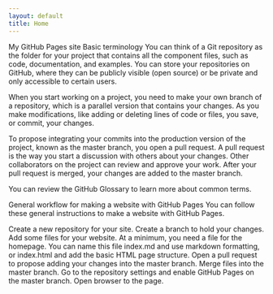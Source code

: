```yaml
---
layout: default
title: Home
---
```


My GitHub Pages site
Basic terminology
You can think of a Git repository as the folder for your project that contains all the component files, such as code, documentation, and examples. You can store your repositories on GitHub, where they can be publicly visible (open source) or be private and only accessible to certain users.

When you start working on a project, you need to make your own branch of a repository, which is a parallel version that contains your changes. As you make modifications, like adding or deleting lines of code or files, you save, or commit, your changes.

To propose integrating your commits into the production version of the project, known as the master branch, you open a pull request. A pull request is the way you start a discussion with others about your changes. Other collaborators on the project can review and approve your work. After your pull request is merged, your changes are added to the master branch.

You can review the GitHub Glossary to learn more about common terms.

General workflow for making a website with GitHub Pages
You can follow these general instructions to make a website with GitHub Pages.

Create a new repository for your site.
Create a branch to hold your changes.
Add some files for your website. At a minimum, you need a file for the homepage. You can name this file index.md and use markdown formatting, or index.html and add the basic HTML page structure.
Open a pull request to propose adding your changes into the master branch.
Merge files into the master branch.
Go to the repository settings and enable GitHub Pages on the master branch.
Open browser to the page.
